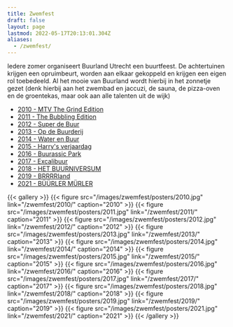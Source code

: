 ```yaml
---
title: Zwemfest
draft: false
layout: page
lastmod: 2022-05-17T20:13:01.304Z
aliases:
  - /zwemfest/
---
```

Iedere zomer organiseert Buurland Utrecht een buurtfeest. De achtertuinen krijgen een opruimbeurt, worden aan elkaar gekoppeld en krijgen een eigen rol toebedeeld. Al het mooie van Buurland wordt hierbij in het zonnetje gezet (denk hierbij aan het zwembad en jaccuzi, de sauna, de pizza-oven en de groentekas, maar ook aan alle talenten uit de wijk) 

- [2010 - MTV The Grind Edition](/zwemfest/2010/)
- [2011 - The Bubbling Edition](/zwemfest/2011/)
- [2012 - Super de Buur](/zwemfest/2012/)
- [2013 - Op de Buurderij](/zwemfest/2013/)
- [2014 - Water en Buur](/zwemfest/2014/)
- [2015 - Harry's verjaardag](/zwemfest/2015/)
- [2016 - Buurassic Park](/zwemfest/2016/)
- [2017 - Excalibuur](/zwemfest/2017/)
- [2018 - HET BUURNIVERSUM](/zwemfest/2018/)
- [2019 - BRRRRIand](/zwemfest/2019/)
- [2021 - BÜÜRLER MÜRLER](/zwemfest/2021/)

{{< gallery >}}
  {{< figure src="/images/zwemfest/posters/2010.jpg" link="/zwemfest/2010/" caption="2010" >}} 
  {{< figure src="/images/zwemfest/posters/2011.jpg" link="/zwemfest/2011/" caption="2011" >}} 
  {{< figure src="/images/zwemfest/posters/2012.jpg" link="/zwemfest/2012/" caption="2012" >}} 
  {{< figure src="/images/zwemfest/posters/2013.jpg" link="/zwemfest/2013/" caption="2013" >}} 
  {{< figure src="/images/zwemfest/posters/2014.jpg" link="/zwemfest/2014/" caption="2014" >}} 
  {{< figure src="/images/zwemfest/posters/2015.jpg" link="/zwemfest/2015/" caption="2015" >}} 
  {{< figure src="/images/zwemfest/posters/2016.jpg" link="/zwemfest/2016/" caption="2016" >}} 
  {{< figure src="/images/zwemfest/posters/2017.jpg" link="/zwemfest/2017/" caption="2017" >}} 
  {{< figure src="/images/zwemfest/posters/2018.jpg" link="/zwemfest/2018/" caption="2018" >}} 
  {{< figure src="/images/zwemfest/posters/2019.jpg" link="/zwemfest/2019/" caption="2019" >}} 
  {{< figure src="/images/zwemfest/posters/2021.jpg" link="/zwemfest/2021/" caption="2021" >}} 
{{< /gallery >}}